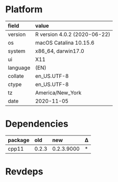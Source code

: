 # Platform

|field    |value                        |
|:--------|:----------------------------|
|version  |R version 4.0.2 (2020-06-22) |
|os       |macOS Catalina 10.15.6       |
|system   |x86_64, darwin17.0           |
|ui       |X11                          |
|language |(EN)                         |
|collate  |en_US.UTF-8                  |
|ctype    |en_US.UTF-8                  |
|tz       |America/New_York             |
|date     |2020-11-05                   |

# Dependencies

|package |old   |new        |Δ  |
|:-------|:-----|:----------|:--|
|cpp11   |0.2.3 |0.2.3.9000 |*  |

# Revdeps

